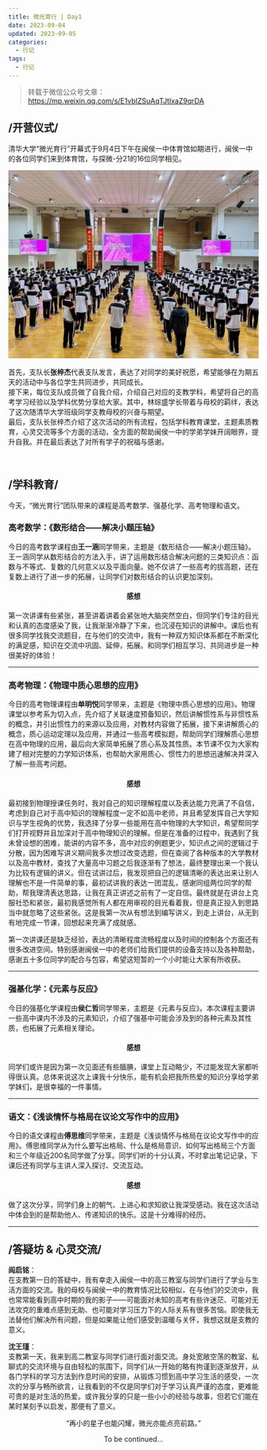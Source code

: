```yaml
---
title: 微光育行 | Day1
date: 2023-09-04
updated: 2023-09-05
categories:
  - 行记
tags:
  - 行记
---
```


> 转载于微信公众号文章：https://mp.weixin.qq.com/s/E1vbIZSuAqTJtIxaZ9qrDA

## /开营仪式/

清华大学“微光育行”开幕式于9月4日下午在闽侯一中体育馆如期进行，闽侯一中的各位同学们来到体育馆，与探微-分21的16位同学相见。

<img src="../img/trip-day1/trip-day1-1.jpg" />

首先，支队长**张梓杰**代表支队发言，表达了对同学的美好祝愿，希望能够在为期五天的活动中与各位学生共同进步，共同成长。<br />接下来，每位支队成员做了自我介绍，介绍自己对应的支教学科，希望将自己的高考学习经验以及学科优势分享给大家。其中，林琮盛学长带着与母校的羁绊，表达了这次随清华大学班级同学支教母校的兴奋与期望。<br />最后，支队长张梓杰介绍了这次活动的所有流程，包括学科教育课堂，主题素质教育，心灵交流等多个方面的活动，全方面的帮助闽侯一中的学弟学妹开阔眼界，提升自我。并在最后表达了对所有学子的祝福与感谢。

<img src="" />

## /学科教育/

今天，“微光育行”团队带来的课程是高考数学、强基化学、高考物理和语文。

### 高考数学：《数形结合——解决小题压轴》

今日的高考数学课程由**王一涵**同学带来，主题是《数形结合——解决小题压轴》。王一涵同学从数形结合的方法入手，讲了运用数形结合解决问题的三类知识点：函数与不等式、复数的几何意义以及平面向量。她不仅讲了一些高考的拔高题，还在复数上进行了进一步的拓展，让同学们对数形结合的认识更加深刻。

#### <h4 style="text-align:center">感想</h4>

第一次讲课有些紧张，甚至讲着讲着会紧张地大脑突然空白，但同学们专注的目光和认真的态度感染了我，让我渐渐冷静了下来，也沉浸在知识的讲解中。课后也有很多同学找我交流题目，在与他们的交流中，我有一种双方知识体系都在不断深化的满足感，知识在交流中巩固、延伸，拓展。和同学们相互学习、共同进步是一种很美好的体验！

---

### 高考物理：《物理中质心思想的应用》

今日的高考物理课程由**单明悦**同学带来，主题是《物理中质心思想的应用》。物理课堂以参考系为切入点，先介绍了关联速度预备知识，然后讲解惯性系与非惯性系的概念，并引出惯性力的来源以及应用，对教材内容做了拓展，接下来讲解质心的概念，质心运动定理以及应用，并通过一些高考模拟题，帮助同学们理解质心思想在高中物理的应用，最后向大家简单拓展了质心系及其性质。本节课不仅为大家构建了相对完整的力学知识体系，也帮助大家用质心、惯性力的思想迅速解决并深入了解一些高考问题。

#### <h4 style="text-align:center">感想</h4>

最初接到物理授课任务时，我对自己的知识理解程度以及表达能力充满了不自信，考虑到自己对于高中知识的理解程度一定不如高中老师，并且希望发挥自己大学知识与学生视角的优势，我选择了分享一些能用在高中物理的大学知识，希望帮同学们打开视野并且加深对于高中物理知识的理解。但是在准备的过程中，我遇到了我未曾设想的困难，能讲的内容不多，高中对应的例题更少，知识点之间的逻辑过于分散，因为困难写讲义期间我多次想过改变选题，但在查阅了各种版本的大学教材以及高中教材，查找了大量高中习题之后我逐渐有了想法，最终整理出来一个我认为比较有逻辑的讲义。但在试讲过后，我发现把自己的逻辑清晰的表达出来让别人理解也不是一件简单的事，最初试讲我的表达一团混乱，感谢同组两位同学的帮助，帮我理清表达思路，让我在真正讲述之前有了一定自信。最终就是在讲台上克服社恐和紧张，最初我感觉所有人都在用审视的目光看着我，但是真正投入到思路当中就忽略了这些紧张。这是我第一次从有想法到编写讲义，到走上讲台，从无到有地完成一节课，回想起来充满了成就感。

第一次讲课还是缺乏经验，表达的清晰程度流畅程度以及时间的控制各个方面还有很多改进空间。特别感谢闽侯一中的老师们给我们提供的设备支持以及各种帮助，感谢五十多位同学的配合与包容，希望这短暂的一个小时能让大家有所收获。

---

### 强基化学：《元素与反应》

今日的强基化学课程由**侯仁哲**同学带来，主题是《元素与反应》。本次课程主要讲一些高中课内不涉及的元素知识，介绍了强基中可能会涉及到的各种元素及其性质，也拓展了元素相关理论。

#### <h4 style="text-align:center">感想</h4>

同学们或许是因为第一次见面还有些腼腆，课堂上互动略少，不过能发现大家都听得很认真。总体来说这次上课我十分快乐，能有机会把我所热爱的知识分享给学弟学妹们，是很幸福的一件事情。

---

### 语文：《浅谈情怀与格局在议论文写作中的应用》

今日的语文课程由**傅思维**同学带来，主题是《浅谈情怀与格局在议论文写作中的应用》。傅思维同学从为什么要写出格局、什么是格局意识、如何写出格局三个方面和三个年级近200名同学做了分享。同学们听的十分认真，不时拿出笔记记录，下课后还有同学与主讲人深入探讨、交流互动。

#### <h4 style="text-align:center">感想</h4>

做了这次分享，同学们身上的朝气、上进心和求知欲让我深受感动。我在这次活动中体会到的是帮助他人、传递知识的快乐。这是十分难得的经历。

---

## /答疑坊 & 心灵交流/

**阎启铭**：<br />在支教第一日的答疑中，我有幸走入闽侯一中的高三教室与同学们进行了学业与生活方面的交流。我的母校与闽侯一中的教育情况比较相似，在与他们的交流中，我也常常能看到高中时期的我的影子——可能面对未知的高考有些许迷茫、可能对无法攻克的重难点感到无助、也可能对学习压力下的人际关系有很多苦恼。即使我无法替他们解决所有问题，但是如果能让他们感受到温暖与关怀，我想这就是支教的意义。

**沈王瑾**：<br />支教第一天，我来到高二教室与同学们进行面对面交流。身处宽敞空荡的教室、私聊式的交流环境与自由轻松的氛围下，同学们从一开始的略有拘谨到逐渐放开，从各门学科的学习方法到作息时间的安排，从锻炼习惯到高中学习生活的感受，一次次的分享与畅所欲言，让我看到的不仅是同学们对于学习认真严谨的态度，更难能可贵的是对生活的热爱。或许我分享的只是一些小小的经验与故事，但若它们能在某时某刻予以启发，那便有了意义。

<p style="text-align:center">“再小的星子也能闪耀，微光亦能点亮前路。”</p>

<p style="text-align:center">To be continued...</p>
